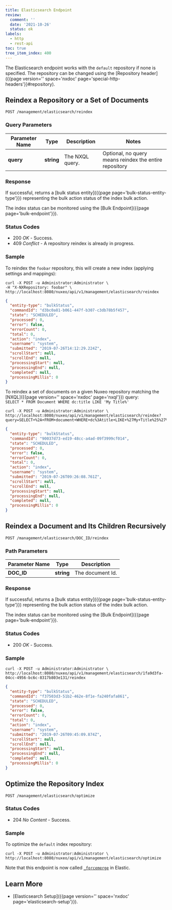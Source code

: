 ```yaml
---
title: Elasticsearch Endpoint
review:
  comment: ''
  date: '2021-10-26'
  status: ok
labels:
  - http
  - rest-api
toc: true
tree_item_index: 400
---
```


The Elasticsearch endpoint works with the `default` repository if none is specified. The repository can be changed using the [Repository header]({{page version='' space='nxdoc' page='special-http-headers'}}#repository).

## Reindex a Repository or a Set of Documents

```
POST /management/elasticsearch/reindex
```

### Query Parameters

| Parameter Name | Type       | Description     | Notes                                                  |
| -------------- | ---------- | --------------- |--------------------------------------------------------|
| **query**      | **string** | The NXQL query. | Optional, no query means reindex the entire repository |

### Response

If successful, returns a [bulk status entity]({{page page='bulk-status-entity-type'}}) representing the bulk action status of the index bulk action.

The index status can be monitored using the [Bulk Endpoint]({{page page='bulk-endpoint'}}).

### Status Codes

- 200 *OK* - Success.
- 409 *Conflict* - A repository reindex is already in progress.

### Sample

To reindex the `foobar` repository, this will create a new index (applying settings and mappings):

```curl
curl -X POST -u Administrator:Administrator \
-H "X-NXRepository: foobar" \
http://localhost:8080/nuxeo/api/v1/management/elasticsearch/reindex
```

```json
{
  "entity-type": "bulkStatus",
  "commandId": "d3bc0a81-b061-447f-b307-c3db78b5f457",
  "state": "SCHEDULED",
  "processed": 0,
  "error": false,
  "errorCount": 0,
  "total": 0,
  "action": "index",
  "username": "system",
  "submitted": "2019-07-26T14:12:29.224Z",
  "scrollStart": null,
  "scrollEnd": null,
  "processingStart": null,
  "processingEnd": null,
  "completed": null,
  "processingMillis": 0
}
```

To reindex a set of documents on a given Nuxeo repository matching the [NXQL]({{page version='' space='nxdoc' page='nxql'}}) query:</br>
`SELECT * FROM Document WHERE dc:title LIKE 'My Title%'`

```curl
curl -X POST -u Administrator:Administrator \
http://localhost:8080/nuxeo/api/v1/management/elasticsearch/reindex?query=SELECT+%2A+FROM+document+WHERE+dc%3Atitle+LIKE+%27My+Title%25%27%27
```

```json
{
  "entity-type": "bulkStatus",
  "commandId": "90037d73-ed19-48cc-a4ad-09f3999cf014",
  "state": "SCHEDULED",
  "processed": 0,
  "error": false,
  "errorCount": 0,
  "total": 0,
  "action": "index",
  "username": "system",
  "submitted": "2019-07-26T09:26:08.761Z",
  "scrollStart": null,
  "scrollEnd": null,
  "processingStart": null,
  "processingEnd": null,
  "completed": null,
  "processingMillis": 0
}
```

## Reindex a Document and Its Children Recursively

```
POST /management/elasticsearch/DOC_ID/reindex
```

### Path Parameters

| Parameter Name      | Type       | Description          |
| ------------------- | ---------- | -------------------- |
| **DOC_ID**          | **string** | The document Id.     |

### Response

If successful, returns a [bulk status entity]({{page page='bulk-status-entity-type'}}) representing the bulk action status of the index bulk action.

The index status can be monitored using the [Bulk Endpoint]({{page page='bulk-endpoint'}}).

### Status Codes

- 200 *OK* - Success.

### Sample

```curl
curl -X POST -u Administrator:Administrator \
http://localhost:8080/nuxeo/api/v1/management/elasticsearch/1fa9d3fa-04cc-4956-bc6c-8317b803e131/reindex
```

```json
{
  "entity-type": "bulkStatus",
  "commandId": "f37503d3-51b2-462e-8f1e-fa240fafa861",
  "state": "SCHEDULED",
  "processed": 0,
  "error": false,
  "errorCount": 0,
  "total": 0,
  "action": "index",
  "username": "system",
  "submitted": "2019-07-26T09:45:09.874Z",
  "scrollStart": null,
  "scrollEnd": null,
  "processingStart": null,
  "processingEnd": null,
  "completed": null,
  "processingMillis": 0
}
```

## Optimize the Repository Index

```
POST /management/elasticsearch/optimize
```

### Status Codes

- 204 *No Content* - Success.

### Sample

To optimize the `default` index repository:

```curl
curl -X POST -u Administrator:Administrator \
http://localhost:8080/nuxeo/api/v1/management/elasticsearch/optimize

```

Note that this endpoint is now called [`_forcemerge`](https://www.elastic.co/guide/en/elasticsearch/reference/current/indices-forcemerge.html) in Elastic.

## Learn More

- [Elasticsearch Setup]({{page version='' space='nxdoc' page='elasticsearch-setup'}}).
